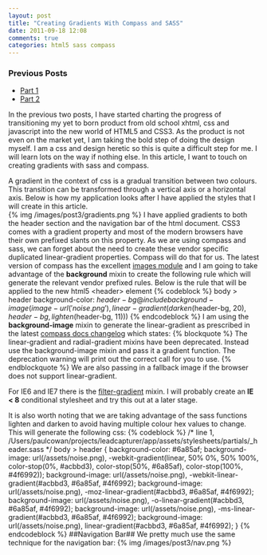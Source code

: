 ```yaml
---
layout: post
title: "Creating Gradients With Compass and SASS"
date: 2011-09-18 12:08
comments: true
categories: html5 sass compass
---
```

### Previous Posts
- [Part 1]("http://www.thesoftwaresimpleton.com/blog/2011/09/07/site-refresh-with-html5-and-sass---part-1/")
- [Part 2]("http://www.thesoftwaresimpleton.com/blog/2011/09/07/site-refresh-with-html5-and-sass---part-2/")

In the previous two posts, I have started charting the progress of transitioning my yet to born product from old school xhtml, css and javascript into the new world of HTML5 and CSS3.  As the product is not even on the market yet, I am taking the bold step of doing the design myself.  I am a css and design heretic so this is quite a difficult step for me.  I will learn lots on the way if nothing else. In this article, I want to touch on creating gradients with sass and compass.

A gradient in the context of css is a gradual transition between two colours.  This transition can be transformed through a vertical axis or a horizontal axis.  Below is how my application looks after I have applied the styles that I will create in this article.  
{% img /images/post3/gradients.png %}
I have applied gradients to both the header section and the navigation bar of the html document.  CSS3 comes with a gradient property and most of the modern browsers have their own prefixed slants on this property.  As we are using compass and sass, we can forget about the need to create these vendor specific duplicated linear-gradient properties.  Compass will do that for us.  The latest version of compass has the excellent <a href="http://compass-style.org/reference/compass/css3/images/" target="_blank">images module</a> and I am going to take advantage of the **background** mixin to create the following rule which will generate the relevant vendor prefixed rules.  Below is the rule that will be applied to the new html5 &lt;header&gt; element
{% codeblock %}
body > header
  background-color: $header-bg
  @include background-image(image-url('noise.png'), linear-gradient(darken($header-bg, 20), $header-bg, lighten($header-bg, 11)))
{% endcodeblock %}
I am using the **background-image** mixin to generate the linear-gradient as prescribed in the latest <a href="http://compass-style.org/CHANGELOG/" target="_blank">compass docs changelog</a> which states:
{% blockquote %}
The linear-gradient and radial-gradient mixins have been deprecated. Instead use the background-image mixin and pass it a gradient function. The deprecation warning will print out the correct call for you to use.
{% endblockquote %}
We are also passing in a fallback image if the browser does not support linear-gradient.

For IE6 and IE7 there is the <a href="http://compass-style.org/reference/compass/css3/images/#mixin-filter-gradient" target="_blank">filter-gradient</a> mixin.  I will probably create an **IE &lt; 8** conditional stylesheet and try this out at a later stage.

It is also worth noting that we are taking advantage of the sass functions lighten and darken to avoid having multiple colour hex values to change.  This will generate the following css:
{% codeblock %}
/* line 1, /Users/paulcowan/projects/leadcapturer/app/assets/stylesheets/partials/_header.sass */
body > header {
  background-color: #6a85af;
  background-image: url(/assets/noise.png), -webkit-gradient(linear, 50% 0%, 50% 100%, color-stop(0%, #acbbd3), color-stop(50%, #6a85af), color-stop(100%, #4f6992));
  background-image: url(/assets/noise.png), -webkit-linear-gradient(#acbbd3, #6a85af, #4f6992);
  background-image: url(/assets/noise.png), -moz-linear-gradient(#acbbd3, #6a85af, #4f6992);
  background-image: url(/assets/noise.png), -o-linear-gradient(#acbbd3, #6a85af, #4f6992);
  background-image: url(/assets/noise.png), -ms-linear-gradient(#acbbd3, #6a85af, #4f6992);
  background-image: url(/assets/noise.png), linear-gradient(#acbbd3, #6a85af, #4f6992);
}
{% endcodeblock %}
##Navigation Bar##
We pretty  much use the same technique for the navigation bar:
{% img /images/post3/nav.png %}